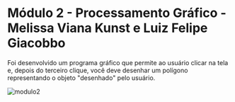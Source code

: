 # Módulo 2 - Processamento Gráfico - Melissa Viana Kunst e Luiz Felipe Giacobbo

Foi desenvolvido um programa gráfico que permite ao usuário clicar na tela e, depois do terceiro clique, você deve desenhar um polígono representando o objeto "desenhado" pelo usuário.

![modulo2](https://github.com/user-attachments/assets/1572eb79-2b06-41d8-9ae3-b60597b7b870)

 
